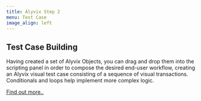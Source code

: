 ```yaml
---
title: Alyvix Step 2
menu: Test Case
image_align: left
---
```


## **Test Case** Building

Having created a set of Alyvix Objects, you can drag and drop them into the scripting panel in order to compose the desired end-user workflow, creating an Alyvix visual test case consisting of a sequence of visual transactions. Conditionals and loops help implement more complex logic.

[Find out more..](https://alyvix.com/learn/test_case_building/editor_scripting_panel.html?classes=btn,btn-primary,btn-lg&target=_blank)
